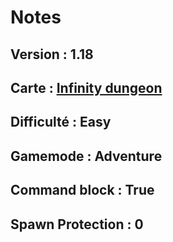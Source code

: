 # Notes

## Version : 1.18

## Carte : [Infinity dungeon](https://www.minecraft-france.fr/map-infinity-dungeon/)

## Difficulté : Easy

## Gamemode : Adventure

## Command block : True

## Spawn Protection : 0